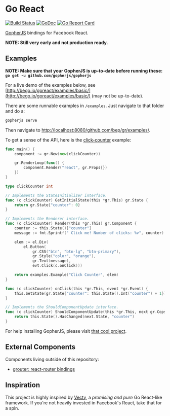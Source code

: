 # Go React

[![Build Status](https://travis-ci.org/bep/gr.svg)](https://travis-ci.org/bep/gr)
[![GoDoc](https://godoc.org/github.com/bep/gr?status.svg)](https://godoc.org/github.com/bep/gr)
[![Go Report Card](https://goreportcard.com/badge/github.com/bep/gr)](https://goreportcard.com/report/github.com/bep/gr)

		
[GopherJS](https://github.com/gopherjs/gopherjs) bindings for Facebook React. 

**NOTE: Still very early and not production ready.**

## Examples

**NOTE: Make sure that your GopherJS is up-to-date before running these: `go get -u github.com/gopherjs/gopherjs`**

For a live demo of the examples below, see [http://bego.io/goreact/examples/basic/](http://bego.io/goreact/examples/basic/)  (may not be up-to-date).

There are some runnable examples in `/examples`. Just navigate to that folder and do a:

```bash
gopherjs serve
```
Then navigate to [http://localhost:8080/github.com/bep/gr/examples/](http://localhost:8080/github.com/bep/gr/examples/).

To get a sense of the API, here is the [click-counter](https://github.com/bep/gr/blob/master/examples/basic-click-counter/main.go) example:

```go
func main() {
	component := gr.New(new(clickCounter))

	gr.RenderLoop(func() {
		component.Render("react", gr.Props{})
	})
}

type clickCounter int

// Implements the StateInitializer interface.
func (c clickCounter) GetInitialState(this *gr.This) gr.State {
	return gr.State{"counter": 0}
}

// Implements the Renderer interface.
func (c clickCounter) Render(this *gr.This) gr.Component {
	counter := this.State()["counter"]
	message := fmt.Sprintf(" Click me! Number of clicks: %v", counter)

	elem := el.Div(
		el.Button(
			gr.CSS("btn", "btn-lg", "btn-primary"),
			gr.Style("color", "orange"),
			gr.Text(message),
			evt.Click(c.onClick)))

	return examples.Example("Click Counter", elem)
}

func (c clickCounter) onClick(this *gr.This, event *gr.Event) {
	this.SetState(gr.State{"counter": this.State().Int("counter") + 1})
}

// Implements the ShouldComponentUpdate interface.
func (c clickCounter) ShouldComponentUpdate(this *gr.This, next gr.Cops) bool {
	return this.State().HasChanged(next.State, "counter")
}
```

For help installing GopherJS, please visit [that cool project](https://github.com/gopherjs/gopherjs).

## External Components

Components living outside of this repository:

* [grouter: react-router bindings](https://github.com/bep/grouter)

## Inspiration

This project is highly inspired by [Vecty](https://github.com/gopherjs/vecty), a *promising and pure* Go React-like framework. If you're not heavily invested in Facebook's React, take that for a spin.

